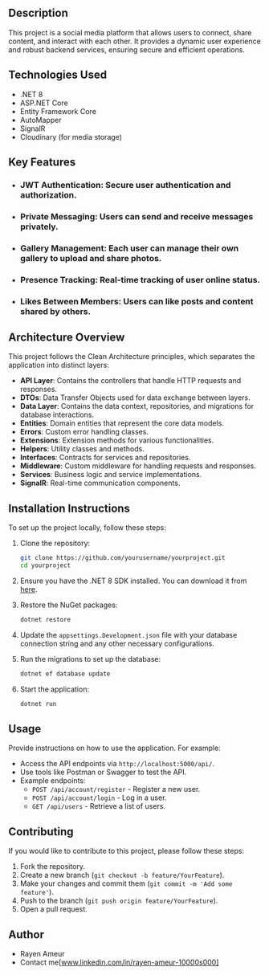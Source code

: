 
## Description
This project is a social media platform that allows users to connect, share content, and interact with each other. It provides a dynamic user experience and robust backend services, ensuring secure and efficient operations.
## Technologies Used
- .NET 8
- ASP.NET Core
- Entity Framework Core
- AutoMapper
- SignalR
- Cloudinary (for media storage)

## Key Features
- ### JWT Authentication: Secure user authentication and authorization.
- ### Private Messaging: Users can send and receive messages privately.
- ### Gallery Management: Each user can manage their own gallery to upload and share photos.
- ### Presence Tracking: Real-time tracking of user online status.
- ### Likes Between Members: Users can like posts and content shared by others.

## Architecture Overview
This project follows the Clean Architecture principles, which separates the application into distinct layers:

- **API Layer**: Contains the controllers that handle HTTP requests and responses.
- **DTOs**: Data Transfer Objects used for data exchange between layers.
- **Data Layer**: Contains the data context, repositories, and migrations for database interactions.
- **Entities**: Domain entities that represent the core data models.
- **Errors**: Custom error handling classes.
- **Extensions**: Extension methods for various functionalities.
- **Helpers**: Utility classes and methods.
- **Interfaces**: Contracts for services and repositories.
- **Middleware**: Custom middleware for handling requests and responses.
- **Services**: Business logic and service implementations.
- **SignalR**: Real-time communication components.

## Installation Instructions
To set up the project locally, follow these steps:

1. Clone the repository:
   ```bash
   git clone https://github.com/yourusername/yourproject.git
   cd yourproject
   ```

2. Ensure you have the .NET 8 SDK installed. You can download it from [here](https://dotnet.microsoft.com/download/dotnet/8.0).

3. Restore the NuGet packages:
   ```bash
   dotnet restore
   ```

4. Update the `appsettings.Development.json` file with your database connection string and any other necessary configurations.

5. Run the migrations to set up the database:
   ```bash
   dotnet ef database update
   ```

6. Start the application:
   ```bash
   dotnet run
   ```

## Usage
Provide instructions on how to use the application. For example:
- Access the API endpoints via `http://localhost:5000/api/`.
- Use tools like Postman or Swagger to test the API.
- Example endpoints:
  - `POST /api/account/register` - Register a new user.
  - `POST /api/account/login` - Log in a user.
  - `GET /api/users` - Retrieve a list of users.

## Contributing
If you would like to contribute to this project, please follow these steps:
1. Fork the repository.
2. Create a new branch (`git checkout -b feature/YourFeature`).
3. Make your changes and commit them (`git commit -m 'Add some feature'`).
4. Push to the branch (`git push origin feature/YourFeature`).
5. Open a pull request.


## Author
- Rayen Ameur
- Contact me[www.linkedin.com/in/rayen-ameur-10000s000]

